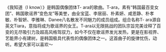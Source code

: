 

《我知道（I know）》是韩国偶像团体T-
ara的歌曲。T-ara，素有“韩国最百变女团”、韩国歌谣界“变色龙”等美誉，由全宝蓝、李居丽、朴素妍、咸恩静、朴孝敏、朴智妍、李雅琳、Danee八名散发不同魅力的成员组成。组合名称T-
ara源自英文Tiara，意指将成为歌谣界的女王。T-ara以无限挑战的团队宗旨完美诠释了百变的无尽吸引力及超高风格驾驭力，如今不仅在歌谣界发光发热，更是在影视界、艺能界小有建树，是韩国极具代表性的偶像团体之一。这首曲子的旋律忧伤，动听。希望大家可以喜欢～

